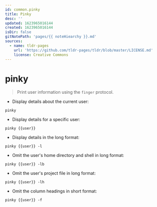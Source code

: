 ```yaml
---
id: common.pinky
title: Pinky
desc: ''
updated: 1623965016144
created: 1623965016144
isDir: false
gitNotePath: 'pages/{{ noteHiearchy }}.md'
sources:
  - name: tldr-pages
    url: 'https://github.com/tldr-pages/tldr/blob/master/LICENSE.md'
    license: Creative Commons
---
```

# pinky

> Print user information using the `finger` protocol.

- Display details about the current user:

`pinky`

- Display details for a specific user:

`pinky {{user}}`

- Display details in the long format:

`pinky {{user}} -l`

- Omit the user's home directory and shell in long format:

`pinky {{user}} -lb`

- Omit the user's project file in long format:

`pinky {{user}} -lh`

- Omit the column headings in short format:

`pinky {{user}} -f`

